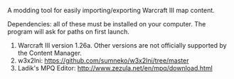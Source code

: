 A modding tool for easily importing/exporting Warcraft III map content. 

Dependencies: all of these must be installed on your computer. The program will ask for paths on first launch.

1. Warcraft III version 1.26a. Other versions are not officially supported by the Content Manager.
2. w3x2lni: https://github.com/sumneko/w3x2lni/tree/master
3. Ladik's MPQ Editor: http://www.zezula.net/en/mpq/download.html